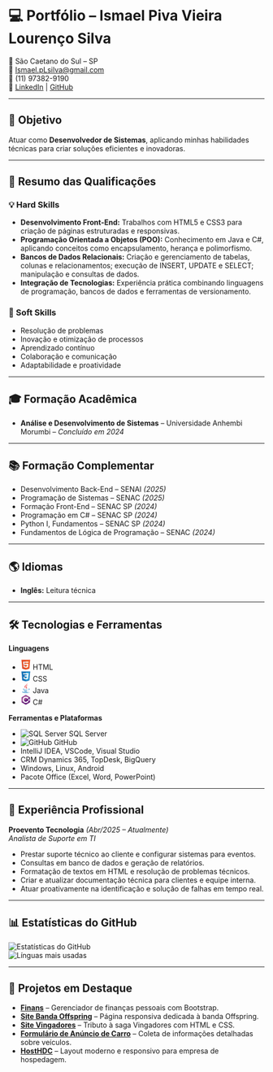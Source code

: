 # 💻 Portfólio – Ismael Piva Vieira Lourenço Silva

📍 São Caetano do Sul – SP  
📧 [Ismael.pLsilva@gmail.com](mailto:Ismael.pLsilva@gmail.com)  
📱 (11) 97382-9190  
🔗 [LinkedIn](https://www.linkedin.com/in/ismael-piva-a3a4a1264) | [GitHub](https://github.com/Dev-Ismael)  

---

## 🎯 Objetivo
Atuar como **Desenvolvedor de Sistemas**, aplicando minhas habilidades técnicas para criar soluções eficientes e inovadoras.

---

## 🧾 Resumo das Qualificações

### 💡 Hard Skills
- **Desenvolvimento Front-End:** Trabalhos com HTML5 e CSS3 para criação de páginas estruturadas e responsivas.  
- **Programação Orientada a Objetos (POO):** Conhecimento em Java e C#, aplicando conceitos como encapsulamento, herança e polimorfismo.  
- **Bancos de Dados Relacionais:** Criação e gerenciamento de tabelas, colunas e relacionamentos; execução de INSERT, UPDATE e SELECT; manipulação e consultas de dados.  
- **Integração de Tecnologias:** Experiência prática combinando linguagens de programação, bancos de dados e ferramentas de versionamento.  

### 🤝 Soft Skills
- Resolução de problemas  
- Inovação e otimização de processos  
- Aprendizado contínuo  
- Colaboração e comunicação  
- Adaptabilidade e proatividade  

---

## 🎓 Formação Acadêmica
- **Análise e Desenvolvimento de Sistemas** – Universidade Anhembi Morumbi – *Concluído em 2024*  

---

## 📚 Formação Complementar
- Desenvolvimento Back-End – SENAI *(2025)*  
- Programação de Sistemas – SENAC *(2025)*  
- Formação Front-End – SENAC SP *(2024)*  
- Programação em C# – SENAC SP *(2024)*  
- Python I, Fundamentos – SENAC SP *(2024)*  
- Fundamentos de Lógica de Programação – SENAC *(2024)*  

---

## 🌎 Idiomas
- **Inglês:** Leitura técnica  

---

## 🛠 Tecnologias e Ferramentas

**Linguagens**  
- <img src="https://raw.githubusercontent.com/devicons/devicon/master/icons/html5/html5-original.svg" height="20"/> HTML  
- <img src="https://raw.githubusercontent.com/devicons/devicon/master/icons/css3/css3-original.svg" height="20"/> CSS  
- <img src="https://raw.githubusercontent.com/devicons/devicon/master/icons/java/java-original.svg" height="20"/> Java  
- <img src="https://raw.githubusercontent.com/devicons/devicon/master/icons/csharp/csharp-original.svg" height="20"/> C#  

**Ferramentas e Plataformas**  
- ![SQL Server](https://img.shields.io/badge/SQL%20Server-CC2927?logo=microsoftsqlserver&logoColor=white) SQL Server  
- ![GitHub](https://img.shields.io/badge/GitHub-181717?logo=github&logoColor=white) GitHub  
- IntelliJ IDEA, VSCode, Visual Studio  
- CRM Dynamics 365, TopDesk, BigQuery  
- Windows, Linux, Android  
- Pacote Office (Excel, Word, PowerPoint)  

---

## 📂 Experiência Profissional

**Proevento Tecnologia** *(Abr/2025 – Atualmente)*  
*Analista de Suporte em TI*  
- Prestar suporte técnico ao cliente e configurar sistemas para eventos.  
- Consultas em banco de dados e geração de relatórios.  
- Formatação de textos em HTML e resolução de problemas técnicos.  
- Criar e atualizar documentação técnica para clientes e equipe interna.  
- Atuar proativamente na identificação e solução de falhas em tempo real.  


---

## 📊 Estatísticas do GitHub
![Estatísticas do GitHub](https://github-readme-stats.vercel.app/api?username=dev-ismael&show_icons=true&theme=gotham)  
![Línguas mais usadas](https://github-readme-stats.vercel.app/api/top-langs?username=dev-ismael&layout=compact&theme=gotham)  

---

## 🚀 Projetos em Destaque
- [**Finans**](https://github.com/Dev-Ismael/Finans) – Gerenciador de finanças pessoais com Bootstrap.   
- [**Site Banda Offspring**](https://github.com/Dev-Ismael/Site_Banda_Offspring) – Página responsiva dedicada à banda Offspring.  
- [**Site Vingadores**](https://github.com/Dev-Ismael/Site_Vingadores) – Tributo à saga Vingadores com HTML e CSS.  
- [**Formulário de Anúncio de Carro**](https://github.com/Dev-Ismael/Formulario_carro) – Coleta de informações detalhadas sobre veículos.  
- [**HostHDC**](https://github.com/Dev-Ismael/HostHDC) – Layout moderno e responsivo para empresa de hospedagem.  
